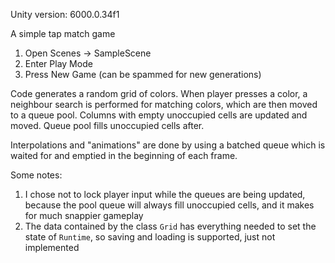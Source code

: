 Unity version: 6000.0.34f1

A simple tap match game

1. Open Scenes -> SampleScene
2. Enter Play Mode
3. Press New Game (can be spammed for new generations)

Code generates a random grid of colors. When player presses a color, a neighbour search is performed for matching colors, which are then moved to a queue pool.
Columns with empty unoccupied cells are updated and moved. Queue pool fills unoccupied cells after.

Interpolations and "animations" are done by using a batched queue which is waited for and emptied in the beginning of each frame.

Some notes:
1. I chose not to lock player input while the queues are being updated, because the pool queue will always fill unoccupied cells, and it makes for much snappier gameplay
2. The data contained by the class ```Grid``` has everything needed to set the state of ```Runtime```, so saving and loading is supported, just not implemented

